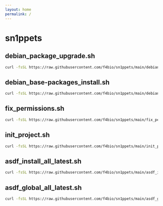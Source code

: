 ```yaml
---
layout: home
permalink: /
---
```


# sn1ppets

## debian_package_upgrade.sh

```bash
curl -fsSL https://raw.githubusercontent.com/f4bio/sn1ppets/main/debian_package_upgrade.sh | sudo bash
```

## debian_base-packages_install.sh

```bash
curl -fsSL https://raw.githubusercontent.com/f4bio/sn1ppets/main/debian_base-packages_install.sh | sudo bash
```

## fix_permissions.sh

```bash
curl -fsSL https://raw.githubusercontent.com/f4bio/sn1ppets/main/fix_permissions.sh | sudo bash
```

## init_project.sh

```bash
curl -fsSL https://raw.githubusercontent.com/f4bio/sn1ppets/main/init_project.sh | bash
```

## asdf_install_all_latest.sh

```bash
curl -fsSL https://raw.githubusercontent.com/f4bio/sn1ppets/main/asdf_install_all_latest.sh | bash
```

## asdf_global_all_latest.sh

```bash
curl -fsSL https://raw.githubusercontent.com/f4bio/sn1ppets/main/asdf_global_all_latest.sh | bash
```
